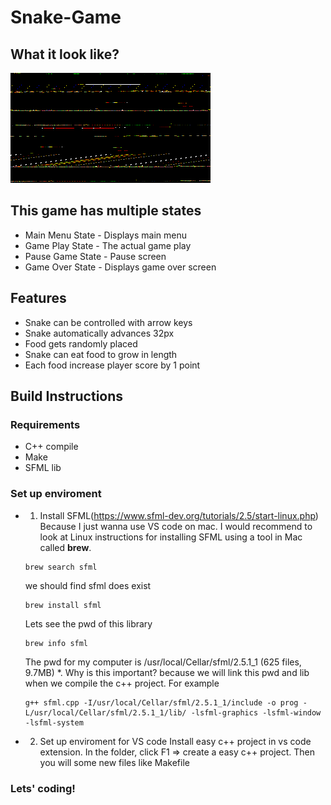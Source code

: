 # Snake-Game

## What it look like?
![](https://github.com/Nick-zhen/Snake-Game/blob/main/Demo.gif)

## This game has multiple states
- Main Menu State - Displays main menu
- Game Play State - The actual game play
- Pause Game State - Pause screen
- Game Over State - Displays game over screen

## Features
- Snake can be controlled with arrow keys
- Snake automatically advances 32px
- Food gets randomly placed
- Snake can eat food to grow in length
- Each food increase player score by 1 point

## Build Instructions

### Requirements
- C++ compile
- Make
- SFML lib

### Set up enviroment  
- 1. Install SFML(https://www.sfml-dev.org/tutorials/2.5/start-linux.php)  
  Because I just wanna use VS code on mac. I would recommend to look at Linux instructions for installing SFML using a tool in Mac called **brew**. 
  ```shell
  brew search sfml
  ```
  we should find sfml does exist

  ```shell
  brew install sfml
  ```
  Lets see the pwd of this library
  ```shell
  brew info sfml
  ```
  The pwd for my computer is /usr/local/Cellar/sfml/2.5.1_1 (625 files, 9.7MB) *. 
  Why is this important? because we will link this pwd and lib when we compile the c++ project. For example 
  ```shell
  g++ sfml.cpp -I/usr/local/Cellar/sfml/2.5.1_1/include -o prog -L/usr/local/Cellar/sfml/2.5.1_1/lib/ -lsfml-graphics -lsfml-window -lsfml-system
  ```
- 2. Set up enviroment for VS code
  Install easy c++ project in vs code extension. 
  In the folder, click F1 => create a easy c++ project. Then you will some new files like Makefile  
 
### Lets' coding!
